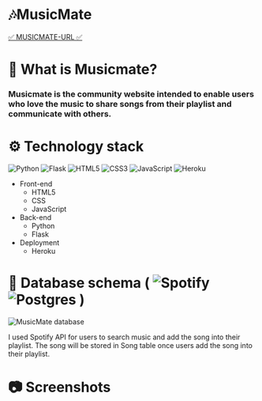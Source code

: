 # 🎶MusicMate
[✅ MUSICMATE-URL ✅](http://musicmate-by-jenna.herokuapp.com/) 



# 🎵 What is Musicmate?
### Musicmate is the community website intended to enable users who love the music to share songs from their playlist and communicate with others. 



# ⚙️ Technology stack 
![Python](https://img.shields.io/badge/python-3670A0?style=for-the-badge&logo=python&logoColor=ffdd54) 
![Flask](https://img.shields.io/badge/flask-%23000.svg?style=for-the-badge&logo=flask&logoColor=white)
![HTML5](https://img.shields.io/badge/html5-%23E34F26.svg?style=for-the-badge&logo=html5&logoColor=white)
![CSS3](https://img.shields.io/badge/css3-%231572B6.svg?style=for-the-badge&logo=css3&logoColor=white)
![JavaScript](https://img.shields.io/badge/javascript-%23323330.svg?style=for-the-badge&logo=javascript&logoColor=%23F7DF1E)
![Heroku](https://img.shields.io/badge/heroku-%23430098.svg?style=for-the-badge&logo=heroku&logoColor=white)

<ul> 
  <li> Front-end 
   <ul>
     <li>HTML5</li>
      <li>CSS</li>
      <li>JavaScript</li>
    </ul>
  </li>  
    <li> Back-end 
   <ul>
     <li>Python</li>
     <li>Flask</li>
    </ul>
  </li> 
      <li> Deployment
   <ul>
     <li>Heroku</li>
    </ul>
  </li> 
</ul>  



# 💾 Database schema ( ![Spotify](https://img.shields.io/badge/Spotify-1ED760?style=for-the-badge&logo=spotify&logoColor=white) ![Postgres](https://img.shields.io/badge/postgres-%23316192.svg?style=for-the-badge&logo=postgresql&logoColor=white)  )
![MusicMate database](https://user-images.githubusercontent.com/92393205/159342373-8fceab98-db0a-4156-b2c7-30d74641d71b.png)
<p> I used Spotify API for users to search music and add the song into their playlist. The song will be stored in Song table once users add the song into their playlist.
</p>



# 📷 Screenshots
